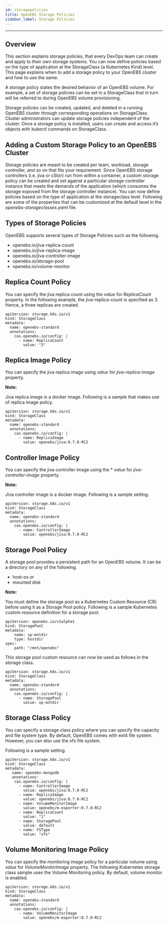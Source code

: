 ```yaml
---
id: storagepolicies
title: OpenEBS Storage Policies
sidebar_label: Storage Policies
---
```


------

## Overview

This section explains storage policies, that every DevOps team can create and apply to their own storage systems. You can now define policies based on the type of application at the StorageClass (a Kubernetes Kind) level. This page explains when to add a storage policy to your OpenEBS cluster and how to use the same.

A storage policy states the desired behavior of an OpenEBS volume. For example, a set of storage policies can be set in a StorageClass that in turn will be referred to during OpenEBS volume provisioning.

Storage policies can be created, updated, and deleted in a running OpenEBS cluster through corresponding operations on StorageClass. Cluster administrators can update storage policies independent of the cluster. Once a storage policy is installed, users can create and access it’s objects with kubectl commands on StorageClass.

## Adding a Custom Storage Policy to an OpenEBS Cluster

Storage policies are meant to be created per team, workload, storage controller, and so on that fits your requirement. Since OpenEBS storage controllers (i.e. jiva or cStor) run from within a container, a custom storage policy can be created and set against a particular storage controller instance that meets the demands of the application (which consumes the storage exposed from the storage controller instance). You can now define policies based on the type of application at the storageclass level. Following are some of the properties that can be customized at the default level in the *openebs-storageclasses.yaml* file.

## Types of Storage Policies

OpenEBS supports several types of Storage Policies such as the following.

- openebs.io/jiva-replica-count
- openebs.io/jiva-replica-image
- openebs.io/jiva-controller-image
- openebs.io/storage-pool
- openebs.io/volume-monitor

## Replica Count Policy

You can specify the jiva replica count using the *value* for *ReplicaCount* property. In the following example, the jiva-replica-count is specified as 3. Hence, a three replicas are created.

```
apiVersion: storage.k8s.io/v1
kind: StorageClass
metadata:
  name: openebs-standard
  annotations:
    cas.openebs.io/config: |
      - name: ReplicaCount
        value: "3"
```

## Replica Image Policy

You can specify the jiva replica image using *value* for *jiva-replica-image* property.

**Note:**

Jiva replica image is a docker image. Following is a sample that makes use of replica image policy.

```
apiVersion: storage.k8s.io/v1
kind: StorageClass
metadata:
  name: openebs-standard
  annotations:
    cas.openebs.io/config: |
      - name: ReplicaImage
        value: openebs/jiva:0.7.0-RC2
```

## Controller Image Policy

You can specify the jiva controller image using the * *value* for *jiva-controller-image* property.

**Note:**

Jiva controller image is a docker image. Following is a sample setting.

```
apiVersion: storage.k8s.io/v1
kind: StorageClass
metadata:
  name: openebs-standard
  annotations:
    cas.openebs.io/config: |
      - name: ControllerImage
        value: openebs/jiva:0.7.0-RC2

```

## Storage Pool Policy

A storage pool provides a persistent path for an OpenEBS volume. It can be a directory on any of the following.

- host-os or
- mounted disk

**Note:**

You must define the storage pool as a Kubernetes Custom Resource (CR) before using it as a Storage Pool policy. Following is a sample Kubernetes custom resource definition for a storage pool.

```
apiVersion: openebs.io/v1alpha1
kind: StoragePool
metadata:
    name: sp-mntdir
    type: hostdir
spec:
    path: "/mnt/openebs"
```

This storage pool custom resource can now be used as follows in the storage class.

```
apiVersion: storage.k8s.io/v1
kind: StorageClass
metadata:
  name: openebs-standard
  annotations:
    cas.openebs.io/config: |
      - name: StoragePool
        value: sp-mntdir

```

## Storage Class Policy 

You can specify a storage class policy where you can specify the capacity and file system type. By default, OpenEBS comes with ext4 file system. However, you can also use the xfs file system.

Following is a sample setting.

```
apiVersion: storage.k8s.io/v1
kind: StorageClass
metadata:
   name: openebs-mongodb
   annotations:
    cas.openebs.io/config: |
      - name: ControllerImage
        value: openebs/jiva:0.7.0-RC2
      - name: ReplicaImage
        value: openebs/jiva:0.7.0-RC2
      - name: VolumeMonitorImage
        value: openebs/m-exporter:0.7.0-RC2
      - name: ReplicaCount
        value: "1"
      - name: StoragePool
        value: default
      - name: FSType
        value: "xfs"
```

## Volume Monitoring Image Policy

You can specify the monitoring image policy for a particular volume using *value* for *VolumeMonitorImage* property. The following Kubernetes storage class sample uses the Volume Monitoring policy. By default, volume monitor is enabled. 

```
apiVersion: storage.k8s.io/v1
kind: StorageClass
metadata:
  name: openebs-standard
  annotations:
    cas.openebs.io/config: |
      - name: VolumeMonitorImage
        value: openebs/m-exporter:0.7.0-RC2
```

<!-- Hotjar Tracking Code for https://docs.openebs.io -->
<script>
   (function(h,o,t,j,a,r){
       h.hj=h.hj||function(){(h.hj.q=h.hj.q||[]).push(arguments)};
       h._hjSettings={hjid:785693,hjsv:6};
       a=o.getElementsByTagName('head')[0];
       r=o.createElement('script');r.async=1;
       r.src=t+h._hjSettings.hjid+j+h._hjSettings.hjsv;
       a.appendChild(r);
   })(window,document,'https://static.hotjar.com/c/hotjar-','.js?sv=');
</script>
